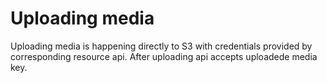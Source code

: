# Uploading media

Uploading media is happening directly to S3 with credentials provided by corresponding resource api. After uploading api accepts uploadede media key.
